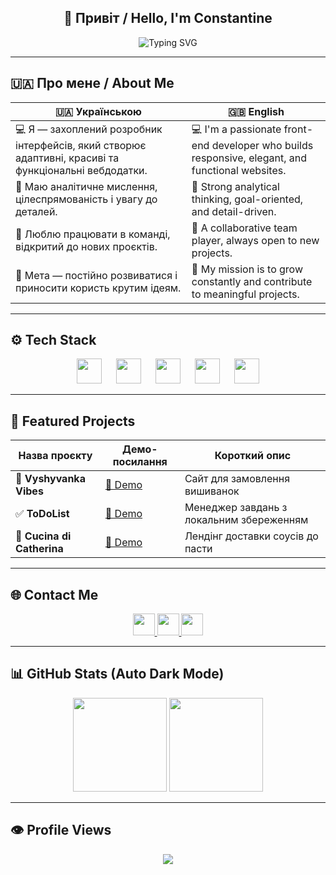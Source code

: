 <h2 align="center">👋 Привіт / Hello, I'm Constantine</h2>

<p align="center">
  <img src="https://readme-typing-svg.demolab.com?font=Fira+Code&pause=1000&center=true&vCenter=true&width=435&lines=👨‍💻 Frontend Developer;💡 Lifelong Learner;🎯 Passionate about UI/UX and Clean Code" alt="Typing SVG" />
</p>

---

## 🇺🇦 Про мене / About Me

| 🇺🇦 Українською                                                                                        | 🇬🇧 English                                                                                       |
| ----------------------------------------------------------------------------------------------------- | ------------------------------------------------------------------------------------------------ |
| 💻 Я — захоплений розробник інтерфейсів, який створює адаптивні, красиві та функціональні вебдодатки. | 💻 I'm a passionate front-end developer who builds responsive, elegant, and functional websites. |
| 🧠 Маю аналітичне мислення, цілеспрямованість і увагу до деталей.                                     | 🧠 Strong analytical thinking, goal-oriented, and detail-driven.                                 |
| 🤝 Люблю працювати в команді, відкритий до нових проєктів.                                            | 🤝 A collaborative team player, always open to new projects.                                     |
| 🚀 Мета — постійно розвиватися і приносити користь крутим ідеям.                                      | 🚀 My mission is to grow constantly and contribute to meaningful projects.                       |

---

## ⚙️ Tech Stack

<div align="center">
  <img src="https://cdn.jsdelivr.net/gh/devicons/devicon/icons/react/react-original.svg" height="40" />
  <img width="15" />
  <img src="https://cdn.jsdelivr.net/gh/devicons/devicon/icons/typescript/typescript-original.svg" height="40" />
  <img width="15" />
  <img src="https://cdn.jsdelivr.net/gh/devicons/devicon/icons/javascript/javascript-original.svg" height="40" />
  <img width="15" />
  <img src="https://cdn.jsdelivr.net/gh/devicons/devicon/icons/html5/html5-original.svg" height="40" />
  <img width="15" />
  <img src="https://cdn.jsdelivr.net/gh/devicons/devicon/icons/css3/css3-original.svg" height="40" />
</div>

---

## 🌟 Featured Projects

| Назва проєкту              | Демо-посилання                                                       | Короткий опис                            |
| -------------------------- | -------------------------------------------------------------------- | ---------------------------------------- |
| 🧵 **Vyshyvanka Vibes**    | [🔗 Demo](https://constantinekobushka.github.io/food-delivery/)      | Сайт для замовлення вишиванок            |
| ✅ **ToDoList**            | [🔗 Demo](https://constantinekobushka.github.io/todo-list-js)        | Менеджер завдань з локальним збереженням |
| 🍝 **Cucina di Catherina** | [🔗 Demo](https://constantinekobushka.github.io/cucina-di-catherina) | Лендінг доставки соусів до пасти         |

---

## 🌐 Contact Me

<div align="center">
  <a href="https://t.me/constantine_kobushka" target="_blank">
    <img src="https://img.shields.io/badge/Telegram-2CA5E0?style=for-the-badge&logo=telegram&logoColor=white" height="35" />
  </a>
  <a href="https://www.linkedin.com/in/constantine-kobushka" target="_blank">
    <img src="https://img.shields.io/badge/LinkedIn-0077B5?style=for-the-badge&logo=linkedin&logoColor=white" height="35" />
  </a>
  <a href="mailto:kobushkaconstantine@gmail.com" target="_blank">
    <img src="https://img.shields.io/badge/Gmail-D14836?style=for-the-badge&logo=gmail&logoColor=white" height="35" />
  </a>
</div>

---

## 📊 GitHub Stats (Auto Dark Mode)

<div align="center">
  <img src="https://github-readme-stats.vercel.app/api?username=ConstantineKobushka&show_icons=true&count_private=true&hide_border=false&theme=default" height="150" />
  <img src="https://github-readme-stats.vercel.app/api/top-langs/?username=ConstantineKobushka&layout=compact&hide_border=false&theme=default" height="150" />
</div>

---

## 👁️ Profile Views

<div align="center">
  <img src="https://profile-counter.glitch.me/ConstantineKobushka/count.svg" />
</div>

